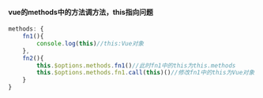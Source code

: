 #### vue的methods中的方法调方法，this指向问题

```javascript
methods: {
	fn1(){
        console.log(this)//this:Vue对象
    },
    fn2(){
        this.$options.methods.fn1()//此时fn1中的this为this.methods
        this.$options.methods.fn1.call(this)()//修改fn1中的this为Vue对象
    }
}
```



